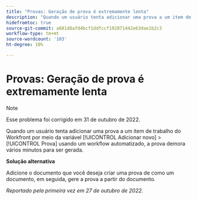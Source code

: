 ```yaml
---
title: "Provas: Geração de prova é extremamente lenta"
description: "Quando um usuário tenta adicionar uma prova a um item de trabalho do Workfront por meio da opção Add new > Proof , usando um fluxo de trabalho automatizado, a prova demora vários minutos para ser gerada."
hidefromtoc: true
source-git-commit: a681d8afd4bcf1ddfccf192871442e63dae1b2c3
workflow-type: tm+mt
source-wordcount: '103'
ht-degree: 10%

---
```



# Provas: Geração de prova é extremamente lenta

>[!NOTE]
>
>Esse problema foi corrigido em 31 de outubro de 2022.

<!--This article is on the WF and WFP TOCs-->

Quando um usuário tenta adicionar uma prova a um item de trabalho do Workfront por meio da variável [!UICONTROL Adicionar novo] > [!UICONTROL Prova] usando um workflow automatizado, a prova demora vários minutos para ser gerada.

**Solução alternativa**

Adicione o documento que você deseja criar uma prova de como um documento, em seguida, gere a prova a partir do documento.

_Reportado pela primeira vez em 27 de outubro de 2022._

